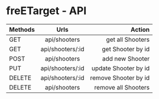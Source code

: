# freETarget - API

| Methods       | Urls              | Action               |
| ------------- |:-----------------:| --------------------:|
| GET           | api/shooters      | get all Shooters     |
| GET           | api/shooters/:id  | get Shooter by id    |
| POST          | api/shooters      | add new Shooter      |
| PUT           | api/shooters/:id  | update Shooter by id |
| DELETE        | api/shooters/:id  | remove Shooter by id |
| DELETE        | api/shooters      | remove all Shooters  |
